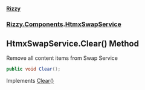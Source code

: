 #### [Rizzy](index 'index')
### [Rizzy.Components](Rizzy.Components 'Rizzy.Components').[HtmxSwapService](Rizzy.Components.HtmxSwapService 'Rizzy.Components.HtmxSwapService')

## HtmxSwapService.Clear() Method

Remove all content items from Swap Service

```csharp
public void Clear();
```

Implements [Clear()](Rizzy.Components.IHtmxSwapService.Clear() 'Rizzy.Components.IHtmxSwapService.Clear()')
